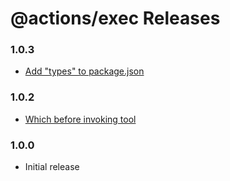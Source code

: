 # @actions/exec Releases

### 1.0.3

- [Add \"types\" to package.json](https://github.com/actions/toolkit/pull/221)

### 1.0.2

- [Which before invoking tool](https://github.com/actions/toolkit/pull/220)

### 1.0.0

- Initial release